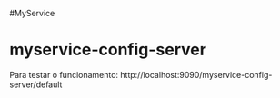 #MyService

# myservice-config-server

  Para testar o funcionamento: http://localhost:9090/myservice-config-server/default
  
  
 